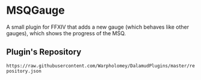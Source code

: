 # MSQGauge

A small plugin for FFXIV that adds a new gauge (which behaves like other gauges), which shows the progress of the MSQ.

## Plugin's Repository

`https://raw.githubusercontent.com/Warpholomey/DalamudPlugins/master/repository.json`
